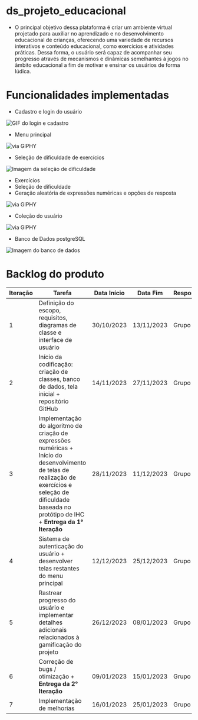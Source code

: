 # ds_projeto_educacional

- O principal objetivo dessa plataforma é criar um ambiente virtual projetado para auxiliar no aprendizado e no desenvolvimento educacional de crianças, oferecendo uma variedade de recursos interativos e conteúdo educacional, como exercícios e atividades práticas. Dessa forma, o usuário será capaz de acompanhar seu progresso através de mecanismos e dinâmicas semelhantes à jogos no âmbito educacional a fim de motivar e ensinar os usuários de forma lúdica.

# Funcionalidades implementadas

- Cadastro e login do usuário

![GIF do login e cadastro](https://media.giphy.com/media/v1.Y2lkPTc5MGI3NjExZnNxZXJveHEwMTVobWoyYTB4b2N4a3l6cjh3aDNyaWVyOWpmd293biZlcD12MV9pbnRlcm5hbF9naWZfYnlfaWQmY3Q9Zw/EF2spS2cwkKBhGxVBF/giphy.gif)

- Menu principal

![via GIPHY](https://media.giphy.com/media/9k7r83Q9ayOkTpMTa9/giphy.gif)

- Seleção de dificuldade de exercícios

![Imagem da seleção de dificuldade](https://i.imgur.com/jOAtCU0.png)

- Exercícios
 - Seleção de dificuldade
 - Geração aleatória de expressões numéricas e opções de resposta

![via GIPHY](https://media.giphy.com/media/v1.Y2lkPTc5MGI3NjExdmt5NndtbXJhNjdseGdjdzNhZjN0YXB6N3plZnFvcHJjdTU2NDh6eiZlcD12MV9pbnRlcm5hbF9naWZfYnlfaWQmY3Q9Zw/2iUE4k49pnoci3AHvN/giphy.gif)

- Coleção do usuário

![via GIPHY](https://media.giphy.com/media/pG1JEu7vvKNsqqkwQp/giphy.gif)

- Banco de Dados postgreSQL

![Imagem do banco de dados](https://i.imgur.com/1IdgPXD.png)

# Backlog do produto

|Iteração|Tarefa|Data Início|Data Fim|Responsável|Situação|
|---|---|---|---|---|---|
|1|Definição do escopo, requisitos, diagramas de classe e interface de usuário|30/10/2023|13/11/2023|Grupo|Concluída|
|2|Início da codificação: criação de classes, banco de dados, tela inicial + repositório GitHub|14/11/2023|27/11/2023|Grupo|Concluída|
|3|Implementação do algoritmo de criação de expressões numéricas + Início do desenvolvimento de telas de realização de exercícios e seleção de dificuldade baseada no protótipo de IHC + **Entrega da 1° Iteração**|28/11/2023|11/12/2023|Grupo|Concluída|
|4|Sistema de autenticação do usuário + desenvolver telas restantes do menu principal|12/12/2023|25/12/2023|Grupo|Concluída|
|5|Rastrear progresso do usuário e implementar detalhes adicionais relacionados à gamificação do projeto|26/12/2023|08/01/2023|Grupo|Concluída|
|6|Correção de bugs / otimização + **Entrega da 2° Iteração**|09/01/2023|15/01/2023|Grupo|Concluída|
|7|Implementação de melhorias|16/01/2023|25/01/2023|Grupo|Concluída| 

